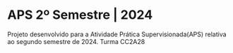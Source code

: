 # APS 2º Semestre | 2024
Projeto desenvolvido para a Atividade Prática Supervisionada(APS) relativa ao segundo semestre de 2024. Turma CC2A28
